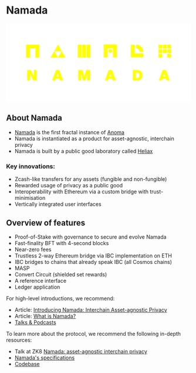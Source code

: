 # Namada

![](./images/Namada_Full_RGB_Yellow.png)

## About Namada
* [Namada](https://namada.net/) is the first fractal instance of [Anoma](https://anoma.net)
* Namada is instantiated as a product for asset-agnostic, interchain privacy
* Namada is built by a public good laboratory called [Heliax](https://heliax.dev)

### Key innovations:

- Zcash-like transfers for any assets (fungible and non-fungible)
- Rewarded usage of privacy as a public good
- Interoperability with Ethereum via a custom bridge with trust-minimisation
- Vertically integrated user interfaces

## Overview of features
- Proof-of-Stake with governance to secure and evolve Namada
- Fast-finality BFT with 4-second blocks
- Near-zero fees
- Trustless 2-way Ethereum bridge via IBC implementation on ETH
- IBC bridges to chains that already speak IBC (all Cosmos chains)
- MASP
- Convert Circuit (shielded set rewards)
- A reference interface
- Ledger application

For high-level introductions, we recommend:

- Article: [Introducing Namada: Interchain Asset-agnostic Privacy](https://blog.namada.net/introducing-namada-interchain-asset-agnostic-privacy/)
- Article: [What is Namada?](https://blog.namada.net/what-is-namada/)
- [Talks & Podcasts](https://namada.net/talks)

To learn more about the protocol, we recommend the following in-depth resources:

- Talk at ZK8 [Namada: asset-agnostic interchain privacy](https://youtu.be/5K6YxmZPFkE)
- [Namada's specifications](https://specs.namada.net)
- [Codebase](https://github.com/anoma/namada)
